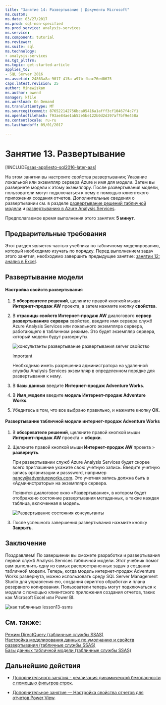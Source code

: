 ```yaml
---
title: "Занятие 14: Развертывание | Документы Microsoft"
ms.custom: 
ms.date: 03/27/2017
ms.prod: sql-non-specified
ms.prod_service: analysis-services
ms.service: 
ms.component: tutorial
ms.reviewer: 
ms.suite: sql
ms.technology:
- analysis-services
ms.tgt_pltfrm: 
ms.topic: get-started-article
applies_to:
- SQL Server 2016
ms.assetid: 24863a8a-9017-415a-a97b-fbac76ed0675
caps.latest.revision: 25
author: Minewiskan
ms.author: owend
manager: kfile
ms.workload: On Demand
ms.translationtype: MT
ms.sourcegitcommit: 876522142756bca05416a1afff3cf10467f4c7f1
ms.openlocfilehash: f93ae84ae1ab52e5be122b0d2d397af7bf9e458a
ms.contentlocale: ru-ru
ms.lasthandoff: 09/01/2017

---
```

# <a name="lesson-13-deploy"></a>Занятие 13. Развертывание
[!INCLUDE[ssas-appliesto-sql2016-later-aas](../includes/ssas-appliesto-sql2016-later-aas.md)]

На этом занятии вы настроите свойства развертывания; Указание локальной или экземпляр сервера Azure и имя для модели. Затем вы развернете модели к этому экземпляру. После развертывания модели, пользователи могут подключаться к нему с помощью клиентского приложения создания отчетов. Дополнительные сведения о развертывании см. в разделе [развертывание решений табличной модели](../analysis-services/tabular-models/tabular-model-solution-deployment-ssas-tabular.md) и [развертыванию в Azure Analysis Services](https://docs.microsoft.com/azure/analysis-services/analysis-services-deploy).  
  
Предполагаемое время выполнения этого занятия: **5 минут**.  
  
## <a name="prerequisites"></a>Предварительные требования  
Этот раздел является частью учебника по табличному моделированию, который необходимо изучать по порядку. Перед выполнением задач этого занятия, необходимо завершить предыдущее занятие: [занятии 12: анализ в Excel](../analysis-services/lesson-12-analyze-in-excel.md).  
  
## <a name="deploy-the-model"></a>Развертывание модели  
  
#### <a name="to-configure-deployment-properties"></a>Настройка свойств развертывания  
  
1.  В **обозревателе решений**, щелкните правой кнопкой мыши **Интернет-продаж AW** проекта, а затем нажмите кнопку **свойства**.  
  
2.  В **страницы свойств Интернет-продаж AW** диалогового **сервер развертывания**в **сервера** свойство, введите имя сервера служб Azure Analysis Services или локального экземпляра сервера, работающего в табличном режиме. Это будет экземпляр сервера, который модели будут развернуты.  

    ![консультанты развертывание развертывания server свойство](../analysis-services/media/aas-deploy-deployment-server-property.png)
 
    > [!IMPORTANT]  
    > Необходимо иметь разрешения администратора на удаленной службы Analysis Services экземпляр в определенном порядке для развертывания к нему.  
  
3.  В **базы данных** введите **Интернет-продаж Adventure Works**.  
  
4.  В **Имя_модели** введите **модель Интернет-продаж Adventure Works**.  
  
5.  Убедитесь в том, что все выбрано правильно, и нажмите кнопку **ОК**.  
  
#### <a name="to-deploy-the-adventure-works-internet-sales-tabular-model"></a>Развертывание табличной модели интернет-продаж Adventure Works  
  
1.  В **обозревателе решений**, щелкните правой кнопкой мыши **Интернет-продаж AW** проекта > **сборки**.  

2.  Щелкните правой кнопкой мыши **Интернет-продаж AW** проекта > **развернуть**.

    При развертывании служб Azure Analysis Services будет скорее всего приглашение укажите свою учетную запись. Введите учетную запись организации и passsword, например nancy@adventureworks.com. Это учетная запись должна быть в «Администраторы» на экземпляре сервера.
  
    Появится диалоговое окно «Развертывание», в котором будет отображено состояние развертывания метаданных, а также каждая таблица, включенная в модель.  
    
    ![Развертывание состояния консультанты](../analysis-services/media/aas-deploy-status.png)
  
3. После успешного завершения развертывания нажмите кнопку **Закрыть**.  
  
## <a name="conclusion"></a>Заключение  
Поздравляем! По завершении вы сможете разработки и развертывания первой служб Analysis Services табличной модели. Этот учебник помог вам выполнить одну из самых распространенных задач в создании табличной модели. Теперь, когда модель интернет-продаж Adventure Works развернута, можно использовать среду SQL Server Management Studio для управления ею, создания скриптов обработки и плана резервного копирования. Пользователи теперь могут подключаться к модели с помощью клиентского приложения создания отчетов, таких как Microsoft Excel или Power BI.  

![как табличных lesson13-ssms](../analysis-services/media/as-tabular-lesson13-ssms.png)
  
  
## <a name="see-also"></a>См. также:  
[Режим DirectQuery (табличные службы SSAS)](../analysis-services/tabular-models/directquery-mode-ssas-tabular.md)  
[Настройка моделирования данных по умолчанию и свойств развертывания (табличные службы SSAS)](../analysis-services/tabular-models/configure-default-data-modeling-and-deployment-properties-ssas-tabular.md)  
[Базы данных табличной модели (табличные службы SSAS)](../analysis-services/tabular-models/tabular-model-databases-ssas-tabular.md)  
  
  
  ## <a name="whats-next"></a>Дальнейшие действия
*  [Дополнительного занятия - реализация динамической безопасности с помощью фильтров строк](../analysis-services/supplemental-lesson-implement-dynamic-security-by-using-row-filters.md).

*  [Дополнительное занятие — Настройка свойства отчетов для отчетов Power View](../analysis-services/supplemental-lesson-configure-reporting-properties-for-power-view-reports.md).

